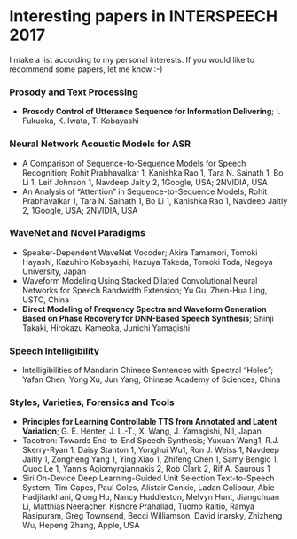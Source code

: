 # Interesting papers in INTERSPEECH 2017

I make a list according to my personal interests.
If you would like to recommend some papers, let me know :-)

### Prosody and Text Processing
- **Prosody Control of Utterance Sequence for Information Delivering**; I. Fukuoka, K. Iwata, T. Kobayashi

### Neural Network Acoustic Models for ASR
- A Comparison of Sequence-to-Sequence Models for Speech Recognition; Rohit Prabhavalkar 1, Kanishka Rao 1, Tara N. Sainath 1, Bo
Li 1, Leif Johnson 1, Navdeep Jaitly 2, 1Google, USA; 2NVIDIA, USA
- An Analysis of “Attention” in Sequence-to-Sequence Models; Rohit Prabhavalkar 1, Tara N. Sainath 1, Bo Li 1, Kanishka Rao 1,
Navdeep Jaitly 2, 1Google, USA; 2NVIDIA, USA

### WaveNet and Novel Paradigms
- Speaker-Dependent WaveNet Vocoder; Akira Tamamori, Tomoki Hayashi, Kazuhiro Kobayashi, Kazuya Takeda, Tomoki Toda, Nagoya
University, Japan
- Waveform Modeling Using Stacked Dilated Convolutional Neural Networks for Speech Bandwidth Extension; Yu Gu, Zhen-Hua Ling, USTC, China
- **Direct Modeling of Frequency Spectra and Waveform Generation Based on Phase Recovery for DNN-Based Speech Synthesis**; Shinji Takaki, Hirokazu Kameoka, Junichi Yamagishi

### Speech Intelligibility
- Intelligibilities of Mandarin Chinese Sentences with Spectral “Holes”; Yafan Chen, Yong Xu, Jun Yang, Chinese Academy of Sciences,
China

### Styles, Varieties, Forensics and Tools
- **Principles for Learning Controllable TTS from Annotated and Latent Variation**; G. E. Henter, J. L.-T., X. Wang,
J. Yamagishi, NII, Japan
- Tacotron: Towards End-to-End Speech Synthesis; Yuxuan Wang1, R.J. Skerry-Ryan 1, Daisy Stanton 1, Yonghui Wu1, Ron J. Weiss
1, Navdeep Jaitly 1, Zongheng Yang 1, Ying Xiao 1, Zhifeng Chen 1, Samy Bengio 1, Quoc Le 1, Yannis Agiomyrgiannakis 2, Rob Clark 2,
Rif A. Saurous 1
- Siri On-Device Deep Learning-Guided Unit Selection Text-to-Speech System; Tim Capes, Paul Coles, Alistair Conkie, Ladan Golipour,
Abie Hadjitarkhani, Qiong Hu, Nancy Huddleston, Melvyn Hunt, Jiangchuan Li, Matthias Neeracher, Kishore Prahallad, Tuomo Raitio,
Ramya Rasipuram, Greg Townsend, Becci Williamson, David inarsky, Zhizheng Wu, Hepeng Zhang, Apple, USA
